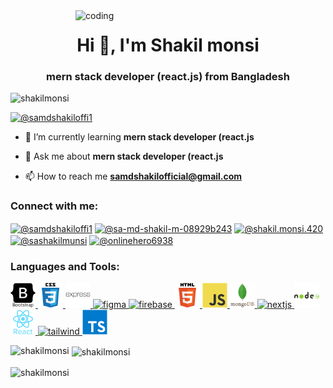 <img align="right" alt="coding" width="400" src="https://media.tenor.com/qJ5evVs-_uUAAAAC/coding.gif"/>

<h1 align="center">Hi 👋, I'm Shakil monsi</h1>
<h3 align="center">mern stack developer (react.js) from Bangladesh</h3>


<p align="left"> <img src="https://komarev.com/ghpvc/?username=shakilmonsi&label=Profile%20views&color=0e75b6&style=flat" alt="shakilmonsi" /> </p>

<p align="left"> <a href="https://twitter.com/@samdshakiloffi1" target="blank"><img src="https://img.shields.io/twitter/follow/samdshakiloffi1?logo=twitter&style=for-the-badge" alt="@samdshakiloffi1" /></a> </p>

- 🌱 I’m currently learning **mern stack developer (react.js**

- 💬 Ask me about **mern stack developer (react.js**

- 📫 How to reach me **samdshakilofficial@gmail.com**

<h3 align="left">Connect with me:</h3>
<p align="left">
<a href="https://twitter.com/@samdshakiloffi1" target="blank"><img align="center" src="https://raw.githubusercontent.com/rahuldkjain/github-profile-readme-generator/master/src/images/icons/Social/twitter.svg" alt="@samdshakiloffi1" height="30" width="40" /></a>
<a href="https://www.linkedin.com/in/sa-md-shakil-m-08929b243/" target="blank"><img align="center" src="https://raw.githubusercontent.com/rahuldkjain/github-profile-readme-generator/master/src/images/icons/Social/linked-in-alt.svg" alt="@sa-md-shakil-m-08929b243" height="30" width="40" /></a>
<a href="https://fb.com/@shakil.monsi.420" target="blank"><img align="center" src="https://raw.githubusercontent.com/rahuldkjain/github-profile-readme-generator/master/src/images/icons/Social/facebook.svg" alt="@shakil.monsi.420" height="30" width="40" /></a>
<a href="https://www.instagram.com/sashakilmunsi/?igshid=MWlmdDV3bDg1cHpzcA%3D%3D" target="blank"><img align="center" src="https://raw.githubusercontent.com/rahuldkjain/github-profile-readme-generator/master/src/images/icons/Social/instagram.svg" alt="@sashakilmunsi" height="30" width="40" /></a>
<a href="https://www.youtube.com/@onlinehero6938" target="blank"><img align="center" src="https://raw.githubusercontent.com/rahuldkjain/github-profile-readme-generator/master/src/images/icons/Social/youtube.svg" alt="@onlinehero6938" height="30" width="40" /></a>
</p>

<h3 align="left">Languages and Tools:</h3>
<p align="left"> <a href="https://getbootstrap.com" target="_blank" rel="noreferrer"> <img src="https://raw.githubusercontent.com/devicons/devicon/master/icons/bootstrap/bootstrap-plain-wordmark.svg" alt="bootstrap" width="40" height="40"/> </a> <a href="https://www.w3schools.com/css/" target="_blank" rel="noreferrer"> <img src="https://raw.githubusercontent.com/devicons/devicon/master/icons/css3/css3-original-wordmark.svg" alt="css3" width="40" height="40"/> </a> <a href="https://expressjs.com" target="_blank" rel="noreferrer"> <img src="https://raw.githubusercontent.com/devicons/devicon/master/icons/express/express-original-wordmark.svg" alt="express" width="40" height="40"/> </a> <a href="https://www.figma.com/" target="_blank" rel="noreferrer"> <img src="https://www.vectorlogo.zone/logos/figma/figma-icon.svg" alt="figma" width="40" height="40"/> </a> <a href="https://firebase.google.com/" target="_blank" rel="noreferrer"> <img src="https://www.vectorlogo.zone/logos/firebase/firebase-icon.svg" alt="firebase" width="40" height="40"/> </a> <a href="https://www.w3.org/html/" target="_blank" rel="noreferrer"> <img src="https://raw.githubusercontent.com/devicons/devicon/master/icons/html5/html5-original-wordmark.svg" alt="html5" width="40" height="40"/> </a> <a href="https://developer.mozilla.org/en-US/docs/Web/JavaScript" target="_blank" rel="noreferrer"> <img src="https://raw.githubusercontent.com/devicons/devicon/master/icons/javascript/javascript-original.svg" alt="javascript" width="40" height="40"/> </a> <a href="https://www.mongodb.com/" target="_blank" rel="noreferrer"> <img src="https://raw.githubusercontent.com/devicons/devicon/master/icons/mongodb/mongodb-original-wordmark.svg" alt="mongodb" width="40" height="40"/> </a> <a href="https://nextjs.org/" target="_blank" rel="noreferrer"> <img src="https://cdn.worldvectorlogo.com/logos/nextjs-2.svg" alt="nextjs" width="40" height="40"/> </a> <a href="https://nodejs.org" target="_blank" rel="noreferrer"> <img src="https://raw.githubusercontent.com/devicons/devicon/master/icons/nodejs/nodejs-original-wordmark.svg" alt="nodejs" width="40" height="40"/> </a> <a href="https://reactjs.org/" target="_blank" rel="noreferrer"> <img src="https://raw.githubusercontent.com/devicons/devicon/master/icons/react/react-original-wordmark.svg" alt="react" width="40" height="40"/> </a> <a href="https://tailwindcss.com/" target="_blank" rel="noreferrer"> <img src="https://www.vectorlogo.zone/logos/tailwindcss/tailwindcss-icon.svg" alt="tailwind" width="40" height="40"/> </a> <a href="https://www.typescriptlang.org/" target="_blank" rel="noreferrer"> <img src="https://raw.githubusercontent.com/devicons/devicon/master/icons/typescript/typescript-original.svg" alt="typescript" width="40" height="40"/> </a> </p>

<p><img align="left" src="https://github-readme-stats.vercel.app/api/top-langs?username=shakilmonsi&show_icons=true&locale=en&layout=compact" alt="shakilmonsi" /></p>

<p>&nbsp;<img align="center" src="https://github-readme-stats.vercel.app/api?username=shakilmonsi&show_icons=true&locale=en" alt="shakilmonsi" /></p>

<p><img align="center" src="https://github-readme-streak-stats.herokuapp.com/?user=shakilmonsi&" alt="shakilmonsi" /></p>
